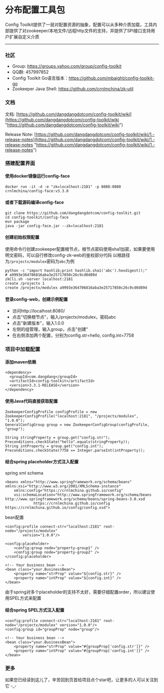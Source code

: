 # 分布配置工具包

Config Toolkit提供了一层对配置资源的抽象，配置可以从多种介质加载，工具内部提供了对zookeeper/本地文件/远程http文件的支持，并提供了SPI接口支持用户扩展自定义介质

<hr>

### 社区
* Group: https://groups.yahoo.com/group/config-toolkit
* QQ群: 457997852
* Config Toolkit Go语言版本：https://github.com/mbaight/config-toolkit-go
* Zookeeper Java Shell: https://github.com/crnlmchina/zk-util

### 文档
文档: [https://github.com/dangdangdotcom/config-toolkit/wiki](https://github.com/dangdangdotcom/config-toolkit/wiki "https://github.com/dangdangdotcom/config-toolkit/wiki")

Release Note: [https://github.com/dangdangdotcom/config-toolkit/wiki/1.-release-notes](https://github.com/dangdangdotcom/config-toolkit/wiki/1.-release-notes "https://github.com/dangdangdotcom/config-toolkit/wiki/1.-release-notes")

### 搭建配置界面

#### 使用docker镜像运行config-face
```
docker run -it -d -e "zk=localhost:2181" -p 8080:8080 crnlmchina/config-face:v3.3.0
```

#### 或者下载源码编译config-face
```
git clone https://github.com/dangdangdotcom/config-toolkit.git
cd config-toolkit/config-face
mvn package
java -jar config-face.jar --zk=localhost:2181
```

#### 创建初始权限配置
使用命令行创建zookeeper配置根节点，根节点密码使用sha1加密，如果要使用明文密码，可以自行修改config-zk-web的鉴权部分代码
以根路径为`/projectx/modulex`密码为`abc`为例
```
python -c "import hashlib;print hashlib.sha1('abc').hexdigest();"
# a9993e364706816aba3e25717850c26c9cd0d89d 
zkCli.sh -server localhost:2181
create /projectx 1
create /projectx/modulex a9993e364706816aba3e25717850c26c9cd0d89d
```
#### 登录config-web，创建示例配置
 - 访问http://localhost:8080/
 - 点击"切换根节点"，输入/projectx/modulex，密码abc
 - 点击"新建版本"，输入1.0.0
 - 左侧的组管理，输入group，点击"创建"
 - 在右侧添加两个配置，分别为config.str=hello, config.int=7758

### 项目中加载配置
#### 添加maven依赖
```
<dependency>
  <groupId>com.dangdang</groupId>
  <artifactId>config-toolkit</artifactId>
  <version>3.3.1-RELEASE</version>
</dependency>
```
#### 使用Java代码直接获取配置
```
ZookeeperConfigProfile configProfile = new ZookeeperConfigProfile("localhost:2181", "/projectx/modulex", "1.0.0");
GeneralConfigGroup group = new ZookeeperConfigGroup(configProfile, "group");

String stringProperty = group.get("config.str");
Preconditions.checkState("hello".equals(stringProperty));
String intProperty = group.get("config.int");
Preconditions.checkState(7758 == Integer.parseInt(intProperty));
```
#### 结合spring placeholder方式注入配置
spring xml schema
```
<beans xmlns="http://www.springframework.org/schema/beans" xmlns:xsi="http://www.w3.org/2001/XMLSchema-instance"
	xmlns:config="https://crnlmchina.github.io/config"
	xsi:schemaLocation="http://www.springframework.org/schema/beans http://www.springframework.org/schema/beans/spring-beans-3.0.xsd
             https://crnlmchina.github.io/config https://crnlmchina.github.io/config/config.xsd">
```
bean配置
```
<config:profile connect-str="localhost:2181" root-node="/projectx/modulex" 
		version="1.0.0"/>

<config:placeholder>
	<config:group node="property-group1" />	
	<config:group node="property-group2" />	
</config:placeholder>

<!-- Your business bean -->
<bean class="your.BusinessBean">
    <property name="strProp" value="${config.str}" />
    <property name="intProp" value="${config.int}" />
</bean>
```
由于spring对多个placeholder的支持不太好，需要仔细配置order，所以建议使用SPEL方式来配置
#### 结合spring SPEL方式注入配置
```
<config:profile connect-str="localhost:2181" root-node="/projectx/modulex" version="1.0.0"/>
<config:group id="groupProp" node="group"/>

<!-- Your business bean -->
<bean class="your.BusinessBean">
    <property name="strProp" value="#{groupProp['config.str']}" />
    <property name="intProp" value="#{groupProp['config.int']}" />
</bean>
```

### 更多
如果您已经读到这儿了，辛苦回到页首给项目点个star吧，让更多的人可以关注到它 -_-
